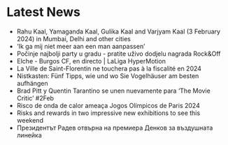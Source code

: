 # Latest News
-  Rahu Kaal, Yamaganda Kaal, Gulika Kaal and Varjyam Kaal (3 February 2024) in Mumbai, Delhi and other cities
-  ’Ik ga mij niet meer aan een man aanpassen’
-  Počinje najbolji party u gradu - pratite uživo dodjelu nagrada Rock&Off
-  Elche - Burgos CF, en directo | LaLiga HyperMotion
-  La Ville de Saint-Florentin ne touchera pas à la fiscalité en 2024
-  Nistkasten: Fünf Tipps, wie und wo Sie Vogelhäuser am besten aufhängen
-  Brad Pitt y Quentin Tarantino se unen nuevamente para ‘The Movie Critic’ #2Feb
-  Risco de onda de calor ameaça Jogos Olímpicos de Paris 2024
-  Risks and rewards in two impressive new exhibitions to see this weekend
-  Президентът Радев отвърна на премиера Денков за въздушната линейка
